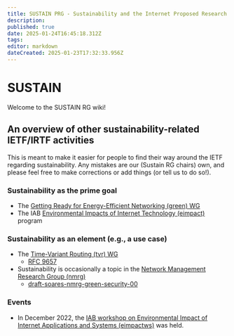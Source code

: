 ```yaml
---
title: SUSTAIN PRG - Sustainability and the Internet Proposed Research Group
description: 
published: true
date: 2025-01-24T16:45:18.312Z
tags: 
editor: markdown
dateCreated: 2025-01-23T17:32:33.956Z
---
```


# SUSTAIN

Welcome to the SUSTAIN RG wiki!


## An overview of other sustainability-related IETF/IRTF activities

This is meant to make it easier for people to find their way around the IETF regarding sustainability. Any mistakes are our (Sustain RG chairs) own, and please feel free to make corrections or add things (or tell us to do so!).


### Sustainability as the prime goal

- The [Getting Ready for Energy-Efficient Networking (green) WG](https://datatracker.ietf.org/wg/green/about/)
- The IAB [Environmental Impacts of Internet Technology (eimpact)](https://datatracker.ietf.org/wg/green/about/) program

### Sustainability as an element (e.g., a use case)

- The [Time-Variant Routing (tvr) WG](https://datatracker.ietf.org/wg/tvr/about/)
  - [RFC 9657](https://datatracker.ietf.org/doc/rfc9657/)
- Sustainability is occasionally a topic in the [Network Management Research Group (nmrg)](https://datatracker.ietf.org/rg/nmrg/about/)
  - [draft-soares-nmrg-green-security-00](https://datatracker.ietf.org/doc/draft-soares-nmrg-green-security/)

### Events

- In December 2022, the [IAB workshop on Environmental Impact of Internet Applications and Systems (eimpactws)](https://datatracker.ietf.org/group/eimpactws/about/) was held.
